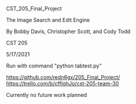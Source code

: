 CST_205_Final_Project

The Image Search and Edit Engine

By Bobby Davis, Christopher Scott, and Cody Todd

CST 205

5/17/2021

Run with command "python tabtest.py"

https://github.com/redn6gx/205_Final_Project/
https://trello.com/b/cffIqhJo/cst-205-team-30

Currently no future work planned
